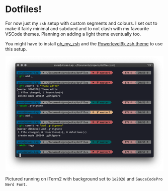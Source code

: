 # Dotfiles!

For now just my `zsh` setup with custom segments and colours. I set out to make it fairly minimal and subdued and to not clash with my favourite VSCode themes. Planning on adding a light theme eventually too.   
       
You might have to install [oh_my_zsh](https://github.com/robbyrussell/oh-my-zsh) and the [Powerlevel9k zsh theme](https://github.com/Powerlevel9k) to use this setup.

![Theme demo](imgs/demo.png)
   
Pictured running on iTerm2 with background set to `1e2028` and `SauceCodePro Nerd Font`.